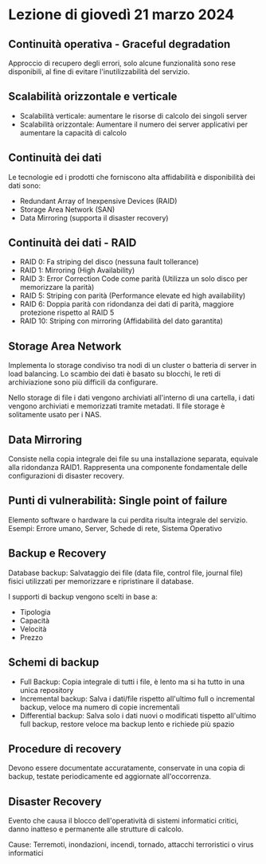 # Lezione di giovedì 21 marzo 2024

## Continuità operativa - Graceful degradation

Approccio di recupero degli errori, solo alcune funzionalità sono rese disponibili, al fine di evitare l'inutilizzabilità del servizio.

## Scalabilità orizzontale e verticale

- Scalabilità verticale: aumentare le risorse di calcolo dei 
singoli server
- Scalabilità orizzontale: Aumentare il numero dei server applicativi per aumentare la capacità di calcolo

## Continuità dei dati

Le tecnologie ed i prodotti che forniscono alta affidabilità e disponibilità dei dati sono:
- Redundant  Array of Inexpensive Devices (RAID)
- Storage Area Network  (SAN)
- Data Mirroring (supporta il disaster recovery)

## Continuità dei dati - RAID

- RAID 0: Fa striping del disco (nessuna fault tollerance)
- RAID 1: Mirroring (High Availability)
- RAID 3: Error Correction Code come parità (Utilizza un solo disco per memorizzare la parità)
- RAID 5: Striping con parità (Performance elevate ed high availability)
- RAID 6: Doppia parità con ridondanza dei dati di parità, maggiore protezione rispetto al RAID 5
- RAID 10: Striping con mirroring (Affidabilità del dato garantita)

## Storage Area Network

Implementa lo storage condiviso tra nodi di un cluster o batteria di server in load balancing.
Lo scambio dei dati è basato su blocchi, le reti di archiviazione sono più difficili da configurare.

Nello storage di file i dati vengono archiviati all'interno di una cartella, i dati vengono archiviati e memorizzati tramite metadati. Il file storage è solitamente usato per i NAS.

## Data Mirroring

Consiste nella copia integrale dei file su una installazione separata, equivale alla ridondanza RAID1. Rappresenta una componente fondamentale delle configurazioni di disaster recovery.

## Punti di vulnerabilità: Single point of failure

Elemento software o hardware la cui perdita risulta integrale del servizio.
Esempi: Errore umano, Server, Schede di rete, Sistema Operativo

## Backup e Recovery

Database backup: Salvataggio dei file (data file, control file, journal file) fisici utilizzati per memorizzare e ripristinare il database.

I supporti di backup vengono scelti in base a:
- Tipologia
- Capacità
- Velocità
- Prezzo

## Schemi di backup

- Full Backup: Copia integrale di tutti i file, è lento ma si ha tutto in una unica repository
- Incremental backup: Salva i dati/file rispetto all'ultimo full o incremental backup, veloce ma numero di copie incrementali
- Differential backup: Salva solo i dati nuovi o modificati tispetto all'ultimo full backup, restore veloce ma backup lento e richiede più spazio

## Procedure di recovery

Devono essere documentate accuratamente, conservate in una copia di backup, testate periodicamente ed aggiornate all'occorrenza.

## Disaster Recovery

Evento che causa il blocco dell'operatività di sistemi informatici critici, danno inatteso e permanente alle strutture di calcolo.

Cause: Terremoti, inondazioni, incendi, tornado, attacchi terroristici o virus informatici
